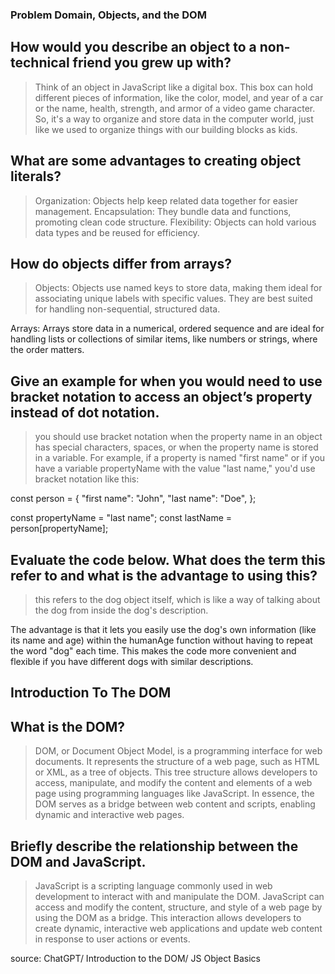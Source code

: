 ### Problem Domain, Objects, and the DOM

## How would you describe an object to a non-technical friend you grew up with?

> Think of an object in JavaScript like a digital box. This box can hold different pieces of information, like the color, model, and year of a car or the name, health, strength, and armor of a video game character. So, it's a way to organize and store data in the computer world, just like we used to organize things with our building blocks as kids.

## What are some advantages to creating object literals?

> Organization: Objects help keep related data together for easier management.
Encapsulation: They bundle data and functions, promoting clean code structure.
Flexibility: Objects can hold various data types and be reused for efficiency.

## How do objects differ from arrays?

> Objects: Objects use named keys to store data, making them ideal for associating unique labels with specific values. They are best suited for handling non-sequential, structured data.

Arrays: Arrays store data in a numerical, ordered sequence and are ideal for handling lists or collections of similar items, like numbers or strings, where the order matters.

## Give an example for when you would need to use bracket notation to access an object’s property instead of dot notation.

> you should use bracket notation when the property name in an object has special characters, spaces, or when the property name is stored in a variable. For example, if a property is named "first name" or if you have a variable propertyName with the value "last name," you'd use bracket notation like this:

const person = {
  "first name": "John",
  "last name": "Doe",
};

const propertyName = "last name";
const lastName = person[propertyName];


## Evaluate the code below. What does the term this refer to and what is the advantage to using this?

> this refers to the dog object itself, which is like a way of talking about the dog from inside the dog's description.

The advantage is that it lets you easily use the dog's own information (like its name and age) within the humanAge function without having to repeat the word "dog" each time. This makes the code more convenient and flexible if you have different dogs with similar descriptions.


## Introduction To The DOM

## What is the DOM?

> DOM, or Document Object Model, is a programming interface for web documents. It represents the structure of a web page, such as HTML or XML, as a tree of objects. This tree structure allows developers to access, manipulate, and modify the content and elements of a web page using programming languages like JavaScript. In essence, the DOM serves as a bridge between web content and scripts, enabling dynamic and interactive web pages.

## Briefly describe the relationship between the DOM and JavaScript.

> JavaScript is a scripting language commonly used in web development to interact with and manipulate the DOM. JavaScript can access and modify the content, structure, and style of a web page by using the DOM as a bridge. This interaction allows developers to create dynamic, interactive web applications and update web content in response to user actions or events.

source: ChatGPT/ Introduction to the DOM/ JS Object Basics
